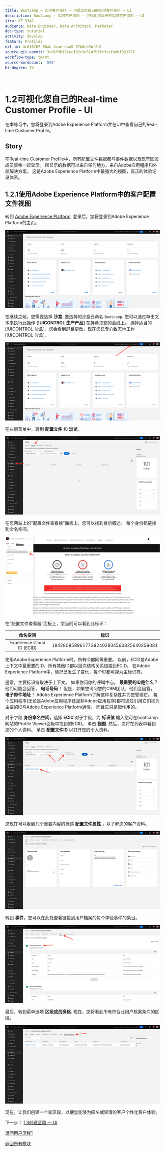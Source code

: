 ```yaml
---
title: Bootcamp — 实时客户资料 — 可视化您自己的实时客户资料 — UI
description: Bootcamp — 实时客户资料 — 可视化您自己的实时客户资料 — UI
jira: KT-5342
audience: Data Engineer, Data Architect, Marketer
doc-type: tutorial
activity: develop
feature: Profiles
exl-id: 4c810767-00ab-4cae-baa9-97b0cb9bf2df
source-git-commit: 3c86f9b19cecf92c9a324fb6fcfcefaebf82177f
workflow-type: tm+mt
source-wordcount: '508'
ht-degree: 2%

---
```


# 1.2可视化您自己的Real-time Customer Profile - UI

在本练习中，您将登录到Adobe Experience Platform并在UI中查看自己的Real-time Customer Profile。

## Story

在Real-time Customer Profile中，所有配置文件数据都与事件数据以及现有区段成员资格一起显示。 所显示的数据可以来自任何地方，来自Adobe应用程序和外部解决方案。 这是Adobe Experience Platform中最强大的视图，真正的体验记录体系。

## 1.2.1使用Adobe Experience Platform中的客户配置文件视图

转到 [Adobe Experience Platform](https://experience.adobe.com/platform). 登录后，您将登录到Adobe Experience Platform的主页。

![数据获取](./images/home.png)

在继续之前，您需要选择 **沙盒**. 要选择的沙盒已命名 ``Bootcamp``. 您可以通过单击文本来执行此操作 **[!UICONTROL 生产产品]** 在屏幕顶部的蓝线上。 选择适当的 [!UICONTROL 沙盒]，您会看到屏幕更改，现在您已专心致志地工作 [!UICONTROL 沙盒].

![数据获取](./images/sb1.png)

在左侧菜单中，转到 **配置文件** 和 **浏览**.

![客户配置文件](./images/homemenu.png)

在您网站上的“配置文件查看器”面板上，您可以找到身份概述。 每个身份都链接到命名空间。

![客户配置文件](./images/identities.png)

在“配置文件查看器”面板上，您当前可以看到此标识：

| 命名空间 | 标识 |
|:-------------:| :---------------:|
| Experience Cloud ID (ECID) | 19428085896177382402834560825640259081 |

使用Adobe Experience Platform时，所有ID都同等重要。 以前，ECID是Adobe上下文中最重要的ID，所有其他ID都以层次结构关系链接到ECID。 在Adobe Experience Platform中，情况已发生了变化，每个ID都可视为主标识符。

通常，主要标识符取决于上下文。 如果你问你的呼叫中心， **最重要的ID是什么？** 他们可能会回答， **电话号码！** 但是，如果您询问您的CRM团队，他们会回答， **电子邮件地址！**  Adobe Experience Platform了解这种复杂性并为您管理它。 每个应用程序(无论是Adobe应用程序还是非Adobe应用程序)都将通过引用它们视为主要的ID与Adobe Experience Platform通信。 而且它只是起作用的。

对于字段 **身份命名空间**，选择 **ECID** 对于字段，为 **标识值** 输入您可在bootcamp网站的Profile Viewer面板中找到的ECID。 单击 **视图**. 然后，您将在列表中看到您的个人资料。 单击 **配置文件ID** 以打开您的个人资料。

![客户配置文件](./images/popupecid.png)

您现在可以看到几个重要内容的概述 **配置文件属性** ，以了解您的客户资料。

![客户配置文件](./images/profile.png)

转到 **事件**，您可以在此处查看链接到用户档案的每个体验事件的条目。

![客户配置文件](./images/profileee.png)

最后，转到菜单选项 **区段成员资格**. 现在，您将看到所有符合此用户档案条件的区段。

![客户配置文件](./images/profileseg.png)

现在，让我们创建一个新区段，以便您能够为匿名或知情的客户个性化客户体验。

下一步： [1.3创建区段 — UI](./ex3.md)

[返回用户流程1](./uc1.md)

[返回所有模块](../../overview.md)
